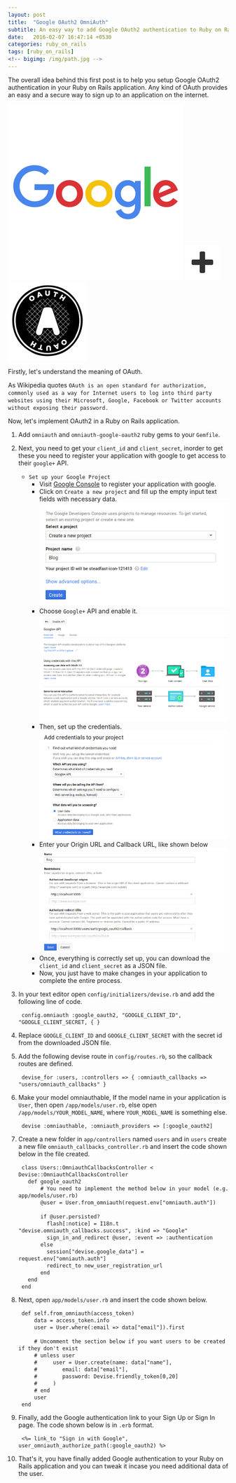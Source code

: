 ```yaml
---
layout: post
title:  "Google OAuth2 OmniAuth"
subtitle: An easy way to add Google OAuth2 authentication to Ruby on Rails applications.
date:   2016-02-07 16:47:14 +0530
categories: ruby_on_rails
tags: [ruby_on_rails]
<!-- bigimg: /img/path.jpg -->
---
```

The overall idea behind this first post is to help you setup Google OAuth2 authentication in your Ruby on Rails application. Any kind of OAuth provides an easy and a secure way to sign up to an application on the internet.

![Google](/img/google.png) ![Google+](/img/plus.png) ![OAuth](/img/oauth.png)

Firstly, let's understand the meaning of OAuth.

As Wikipedia quotes `OAuth is an open standard for authorization, commonly used as a way for Internet users to log into third party websites using their Microsoft, Google, Facebook or Twitter accounts without exposing their password.`

Now, let's implement OAuth2 in a Ruby on Rails application.

1. Add `omniauth` and `omniauth-google-oauth2` ruby gems to your `Gemfile`.

2. Next, you need to get your `client_id` and `client_secret`, inorder to get these you need to register your application with google to get access to their `google+` API. 

	- `Set up your Google Project`
		- Visit [Google Console][google-console] to register your application with google. 
		- Click on `Create a new project` and fill up the empty input text fields with necessary data.
		![Google New Project](/img/project.png)
		- Choose `Google+` API and enable it.
		![Google+ API](/img/google_api.png)
		- Then, set up the credentials.
		![Credentails](/img/credentials.png)
		- Enter your Origin URL and Callback URL, like shown below
		![Credentials 2](/img/credentials_2.png)
		- Once, everything is correctly set up, you can download the `client_id` and `client_secret` as a JSON file.
		- Now, you just have to make changes in your application to complete the entire process.

3. In your text editor open `config/initializers/devise.rb` and add the following line of code.

		config.omniauth :google_oauth2, "GOOGLE_CLIENT_ID", "GOOGLE_CLIENT_SECRET, { }
4. Replace `GOOGLE_CLIENT_ID` and `GOOGLE_CLIENT_SECRET` with the secret id from the downloaded JSON file.

5. Add the following devise route in `config/routes.rb`, so the callback routes are defined.

		devise_for :users, :controllers => { :omniauth_callbacks => "users/omniauth_callbacks" }

6. Make your model omniauthable, If the model name in your application is `User`, then open `/app/models/user.rb`, else open `/app/models/YOUR_MODEL_NAME`, where `YOUR_MODEL_NAME` is something else.

		devise :omniauthable, :omniauth_providers => [:google_oauth2]

7. Create a new folder in `app/controllers` named `users` and in `users` create a new file `omniauth_callbacks_controller.rb` and insert the code shown below in the file created.

		class Users::OmniauthCallbacksController < Devise::OmniauthCallbacksController
		  def google_oauth2
		      # You need to implement the method below in your model (e.g. app/models/user.rb)
		      @user = User.from_omniauth(request.env["omniauth.auth"])

		      if @user.persisted?
		        flash[:notice] = I18n.t "devise.omniauth_callbacks.success", :kind => "Google"
		        sign_in_and_redirect @user, :event => :authentication
		      else
		        session["devise.google_data"] = request.env["omniauth.auth"]
		        redirect_to new_user_registration_url
		      end
		  end
		end

8. Next, open `app/models/user.rb` and insert the code shown below.

		def self.from_omniauth(access_token)
		    data = access_token.info
		    user = User.where(:email => data["email"]).first

		    # Uncomment the section below if you want users to be created if they don't exist
		    # unless user
		    #     user = User.create(name: data["name"],
		    #        email: data["email"],
		    #        password: Devise.friendly_token[0,20]
		    #     )
		    # end
		    user
		end

9. Finally, add the Google authentication link to your Sign Up or Sign In page. The code shown below is in `.erb` format.

		<%= link_to "Sign in with Google", user_omniauth_authorize_path(:google_oauth2) %>

10. That's it, you have finally added Google authentication to your Ruby on Rails application and you can tweak it incase you need additional data of the user.

[google-console]: https://console.developers.google.com/apis
